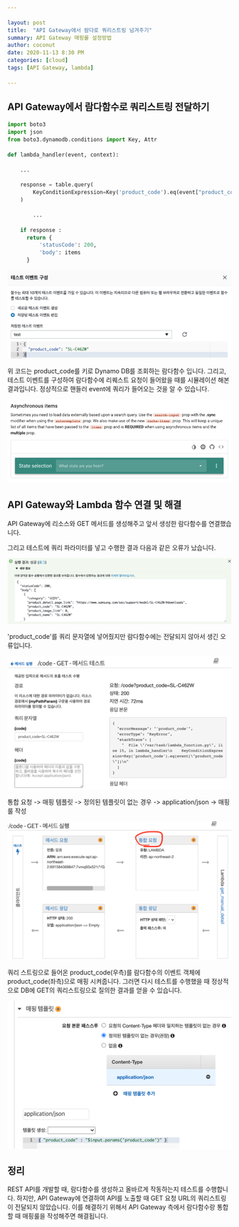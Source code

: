 ```yaml
---

layout: post
title:  "API Gateway에서 람다로 쿼리스트링 넘겨주기"
summary: API Gateway 매핑룰 설정방법
author: coconut
date: 2020-11-13 8:30 PM
categories: [cloud]
tags: [API Gateway, lambda]

---
```


## API Gateway에서 람다함수로 쿼리스트링 전달하기

```python
import boto3
import json
from boto3.dynamodb.conditions import Key, Attr

def lambda_handler(event, context):
   
   	... 
    
    response = table.query(
        KeyConditionExpression=Key('product_code').eq(event["product_code"])
    )
    
		...
    
    if response :
      return {
          'statusCode': 200,
          'body': items
      }
```

![image-20201113203428768](/assets/img/post/restapi1/1.png)



위 코드는 product_code를 키로 Dynamo DB를 조회하는 람다함수 입니다. 그리고, 테스트 이벤트를 구성하여 람다함수에 리퀘스트 요청이 들어왔을 때를 시뮬레이션 해본 결과입니다. 정상적으로 핸들러 event에 쿼리가 들어오는 것을 알 수 있습니다.

![image-20201113205731470](/assets/img/post/restapi1/2.png)





## API Gateway와 Lambda 함수 연결 및 해결



API Gateway에 리소스와 GET 메서드를 생성해주고 앞서 생성한 람다함수를 연결했습니다.

그리고 테스트에 쿼리 파라미터를 넣고 수행한 결과 다음과 같은 오류가 났습니다.

![image-20201113210328058](/assets/img/post/restapi1/3.png)



'product_code'를 쿼리 문자열에 넣어줬지만 람다함수에는 전달되지 않아서 생긴 오류입니다.

![image-20201113210445180](/assets/img/post/restapi1/4.png)

통합 요청 -> 매핑 템플릿 -> 정의된 템플릿이 없는 경우 -> application/json -> 매핑룰 작성

![image-20201113210658201](/assets/img/post/restapi1/5.png)

쿼리 스트링으로 들어온 product_code(우측)를 람다함수의 이벤트 객체에 product_code(좌측)으로 매핑 시켜줍니다. 그러면 다시 테스트를 수행했을 때 정상적으로 DB에 GET의 쿼리스트링으로 질의한 결과를 얻을 수 있습니다.

![image-20201113210936361](/assets/img/post/restapi1/6.png)



## 정리

REST API를 개발할 때, 람다함수를 생성하고 올바르게 작동하는지 테스트를 수행합니다. 하지만, API Gateway에 연결하여 API를 노출할 때 GET 요청 URL의 쿼리스트링이 전달되지 않았습니다. 이를 해결하기 위해서 API Gateway 측에서 람다함수랑 통합할 때 매핑룰을 작성해주면 해결됩니다.